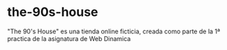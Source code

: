 # the-90s-house
"The 90's House" es una tienda online ficticia, creada como parte de la 1ª practica de la asignatura de Web Dinamica
